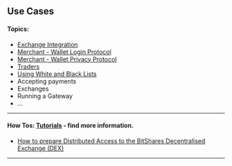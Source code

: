 ## Use Cases

#### Topics: 
- [Exchange Integration](/forge/use_cases/exchange-integration.md#exchange-integration)
- [Merchant - Wallet Login Protocol](/core/knowledge_base/protocols/merchant_login.md#merchant)
- [Merchant - Wallet Privacy Protocol](/core/knowledge_base/protocols/merchant_privacy.md#merchant)
- [Traders](/forge/use_cases/traders.md#traders)
- [Using White and Black Lists](/core/knowledge_base/white_black_lists.md#using-white-and-black-lists)
- Accepting payments 
- Exchanges
- Running a Gateway
- ...


***

#### How Tos: [Tutorials](https://github.com/cedar-book/core.dev/tree/master/core/tutorials#tutorials) - find more information.

- [How to prepare Distributed Access to the BitShares Decentralised Exchange (DEX)](/core/tutorials/dex_distributed_access.md#distributed-access-to-the-bitshares-decentralised-exchange)


****


